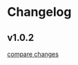 # Changelog


## v1.0.2

[compare changes](https://github.com/RedCollege/redcollege-ui-module/compare/v1.0.1...v1.0.2)

